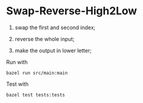 # Swap-Reverse-High2Low

1. swap the first and second index; 

2. reverse the whole input; 

3. make the output in lower letter; 

Run with
```
bazel run src/main:main
```

Test with
```
bazel test tests:tests
```
